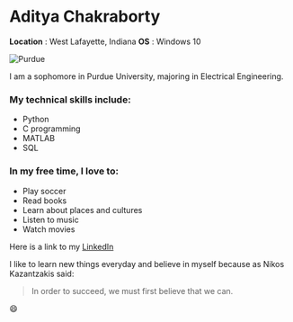# Aditya Chakraborty

**Location** : West Lafayette, Indiana
**OS** : Windows 10 


![Purdue](https://giving.purdue.edu/s/1461/images/gid1010/editor/campaign/gateway-arch.png)

I am a sophomore in Purdue University, majoring in Electrical Engineering.

### My technical skills include:
* Python
* C programming
* MATLAB
* SQL

### In my free time, I love to:
* Play soccer
* Read books
* Learn about places and cultures 
* Listen to music
* Watch movies

Here is a link to my [LinkedIn](https://www.linkedin.com/in/aditya-chakraborty-4a7b88130/)

I like to learn new things everyday and believe in myself because as Nikos Kazantzakis said:
> In order to succeed, we must first believe that we can.

:smile:
